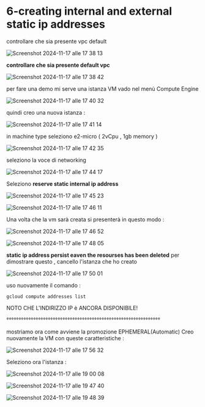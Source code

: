 # 6-creating internal and external static ip addresses


controllare che sia presente vpc default 

![Screenshot 2024-11-17 alle 17 38 13](https://github.com/user-attachments/assets/903b32a0-c224-49dd-a9fc-57500106d8c4)

**controllare che sia presente default vpc**

![Screenshot 2024-11-17 alle 17 38 42](https://github.com/user-attachments/assets/3a7e2f56-b7b3-4323-b27c-bfa3c22e9b14)

per fare una demo mi serve una istanza VM
vado nel menù Compute Engine

![Screenshot 2024-11-17 alle 17 40 32](https://github.com/user-attachments/assets/55d29a20-c15d-44fb-b4e5-e310b164b1ac)

quindi creo una nuova istanza :


![Screenshot 2024-11-17 alle 17 41 14](https://github.com/user-attachments/assets/da73993e-9e39-426a-9c27-caf861b18ccf)


in machine type seleziono e2-micro ( 2vCpu , 1gb memory )


![Screenshot 2024-11-17 alle 17 42 35](https://github.com/user-attachments/assets/ef4d48dc-c703-46a8-8fcf-ef197dd89601)


seleziono la voce di networking

![Screenshot 2024-11-17 alle 17 44 17](https://github.com/user-attachments/assets/dbf8652f-274b-4d15-82aa-9894a619bf14)


Seleziono **reserve static internal ip address**


![Screenshot 2024-11-17 alle 17 45 23](https://github.com/user-attachments/assets/5431e5b2-4cc2-410f-89f7-9538c2de6e48)

![Screenshot 2024-11-17 alle 17 46 11](https://github.com/user-attachments/assets/9bf5051f-aade-48df-907d-926a7883434f)



Una volta che la vm sarà creata si presenterà in questo modo :

![Screenshot 2024-11-17 alle 17 46 52](https://github.com/user-attachments/assets/bd00f048-5143-4b95-ae48-d07244369ad5)


![Screenshot 2024-11-17 alle 17 48 05](https://github.com/user-attachments/assets/79453c71-4638-4d3f-8b49-6938521c9c65)


**static ip address persist eaven the resourses has been deleted**
per dimostrare questo , cancello l'istanza che ho creato

![Screenshot 2024-11-17 alle 17 50 01](https://github.com/user-attachments/assets/dc5a36f5-7986-45ed-a0a4-629c3a7e40bc)


uso nuovamente il comando :

```
gcloud compute addresses list

```
NOTO CHE L'INDIRIZZO IP è ANCORA DISPONIBILE!


°°°°°°°°°°°°°°°°°°°°°°°°°°°°°°°°°°°°°°°°°°°°°°°°°°°°°°°°°°°°°°°

mostriamo ora come avviene la promozione EPHEMERAL(Automatic)
Creo nuovamente la VM con queste caratteristiche :



![Screenshot 2024-11-17 alle 17 56 32](https://github.com/user-attachments/assets/f3caaf4f-e09d-4614-86eb-a582e6874bd4)



Seleziono ora l'istanza :

![Screenshot 2024-11-17 alle 19 00 08](https://github.com/user-attachments/assets/c29ec92a-16d6-4418-8b3c-1da4704dab93)


![Screenshot 2024-11-17 alle 19 47 40](https://github.com/user-attachments/assets/3231d982-a43f-4a38-87fd-94d5e1435761)




![Screenshot 2024-11-17 alle 19 48 39](https://github.com/user-attachments/assets/38dd280b-0d63-4635-9def-e0b9395eeeeb)











































